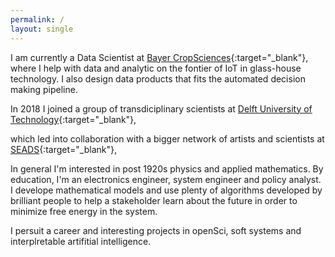 ```yaml
---
permalink: /
layout: single
---
```


I am currently a Data Scientist at [Bayer CropSciences](https://www.cropscience.bayer.com/){:target="_blank"},
where I help with data and analytic on the fontier of IoT in glass-house technology.  I also design data products that fits the automated decision making pipeline.

In 2018 I joined a group of transdiciplinary scientists at [Delft University of Technology](https://www.tudelft.nl/en/){:target="_blank"},

which led into collaboration with a bigger network of artists and scientists at [SEADS](https://seads.network/){:target="_blank"},

In general I'm interested in post 1920s physics and applied mathematics. By education, I'm an electronics engineer, system engineer and policy analyst. I develope mathematical models and use plenty of algorithms developed by brilliant people to help a stakeholder learn about the future in order to minimize free energy in the system.

I persuit a career and interesting projects in openSci, soft systems and interplretable artifitial intelligence. 
